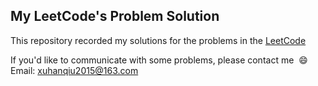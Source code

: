 ## My LeetCode's Problem Solution
This repository recorded my solutions for the problems in the [LeetCode](https://leetcode.com/problemset/algorithms/)

If you'd like to communicate with some problems, please contact me &nbsp;:smile:
<br/>
Email: xuhanqiu2015@163.com
